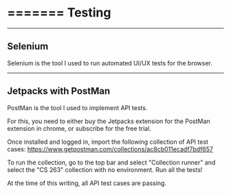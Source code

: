 =======
Testing
=======

--------
Selenium
--------

Selenium is the tool I used to run automated UI/UX tests for the browser.

---------------------
Jetpacks with PostMan
---------------------

PostMan is the tool I used to implement API tests.

For this, you need to either buy the Jetpacks extension for the PostMan extension in chrome, or subscribe for the free trial.

Once installed and logged in, import the following collection of API test cases: https://www.getpostman.com/collections/ac8cb011ecadf7bdf657

To run the collection, go to the top bar and select "Collection runner" and select the "CS 263" collection with no environment.  Run all the tests!

At the time of this writing, all API test cases are passing.